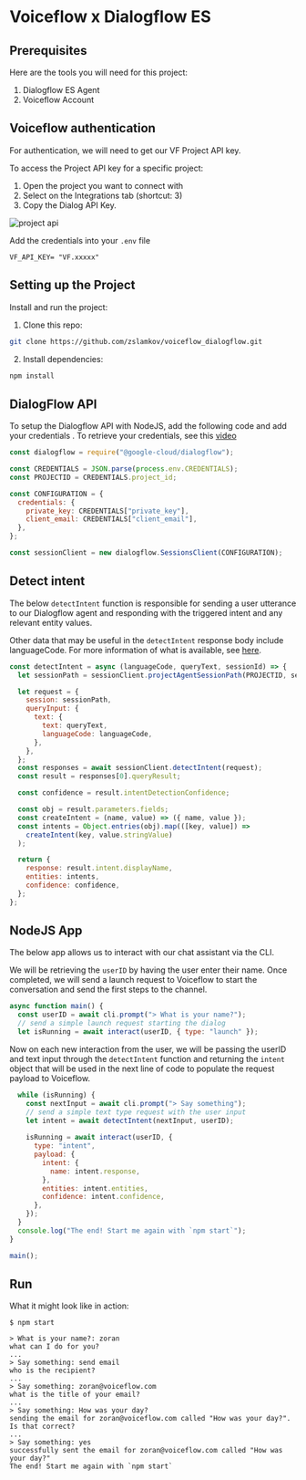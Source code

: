 # Voiceflow x Dialogflow ES
## Prerequisites 

Here are the tools you will need for this project:

1. Dialogflow ES Agent
2. Voiceflow Account

## Voiceflow authentication
For authentication, we will need to get our VF Project API key. 

To access the Project API key for a specific project:

1. Open the project you want to connect with
2. Select on the Integrations tab (shortcut: 3)
3. Copy the Dialog API Key.

![project api](https://user-images.githubusercontent.com/68556615/161978440-7c6a2605-5721-489e-ae1b-a9fd68db84e7.png)


Add the credentials into your `.env` file
```
VF_API_KEY= "VF.xxxxx"
```

## Setting up the Project

Install and run the project:

1. Clone this repo:
```bash
git clone https://github.com/zslamkov/voiceflow_dialogflow.git
```

2. Install dependencies:
```bash
npm install
```

## DialogFlow API

To setup the Dialogflow API with NodeJS, add the following code and add your credentials . To retrieve your credentials, see this [video](https://youtu.be/dFN79tEr_bc)

```js
const dialogflow = require("@google-cloud/dialogflow");

const CREDENTIALS = JSON.parse(process.env.CREDENTIALS);
const PROJECTID = CREDENTIALS.project_id;

const CONFIGURATION = {
  credentials: {
    private_key: CREDENTIALS["private_key"],
    client_email: CREDENTIALS["client_email"],
  },
};

const sessionClient = new dialogflow.SessionsClient(CONFIGURATION);
```

## Detect intent
The below `detectIntent` function is responsible for sending a user utterance to our Dialogflow agent and responding with the triggered intent and any relevant entity values.

Other data that may be useful in the `detectIntent` response body include languageCode. For more information of what is available, see [here](https://cloud.google.com/dialogflow/es/docs/reference/rest/v2/DetectIntentResponse).

```js
const detectIntent = async (languageCode, queryText, sessionId) => {
  let sessionPath = sessionClient.projectAgentSessionPath(PROJECTID, sessionId);

  let request = {
    session: sessionPath,
    queryInput: {
      text: {
        text: queryText,
        languageCode: languageCode,
      },
    },
  };
  const responses = await sessionClient.detectIntent(request);
  const result = responses[0].queryResult;

  const confidence = result.intentDetectionConfidence;

  const obj = result.parameters.fields;
  const createIntent = (name, value) => ({ name, value });
  const intents = Object.entries(obj).map(([key, value]) =>
    createIntent(key, value.stringValue)
  );

  return {
    response: result.intent.displayName,
    entities: intents,
    confidence: confidence,
  };
};
```


## NodeJS App

The below app allows us to interact with our chat assistant via the CLI. 

We will be retrieving the `userID` by having the user enter their name. Once completed, we will send a launch request to Voiceflow to start the conversation and send the first steps to the channel. 


```js
async function main() {
  const userID = await cli.prompt("> What is your name?");
  // send a simple launch request starting the dialog
  let isRunning = await interact(userID, { type: "launch" });
```
Now on each new interaction from the user, we will be passing the userID and text input through the `detectIntent` function and returning the `intent` object that will be used in the next line of code to populate the request payload to Voiceflow. 

```js
  while (isRunning) {
    const nextInput = await cli.prompt("> Say something");
    // send a simple text type request with the user input
    let intent = await detectIntent(nextInput, userID);
    
    isRunning = await interact(userID, {
      type: "intent",
      payload: {
        intent: {
          name: intent.response,
        },
        entities: intent.entities,
        confidence: intent.confidence,
      },
    });
  }
  console.log("The end! Start me again with `npm start`");
}

main();
```

## Run
What it might look like in action:

```
$ npm start

> What is your name?: zoran
what can I do for you?
...
> Say something: send email
who is the recipient?
...
> Say something: zoran@voiceflow.com
what is the title of your email?
...
> Say something: How was your day?
sending the email for zoran@voiceflow.com called "How was your day?". Is that correct?
...
> Say something: yes
successfully sent the email for zoran@voiceflow.com called "How was your day?"
The end! Start me again with `npm start`
```
